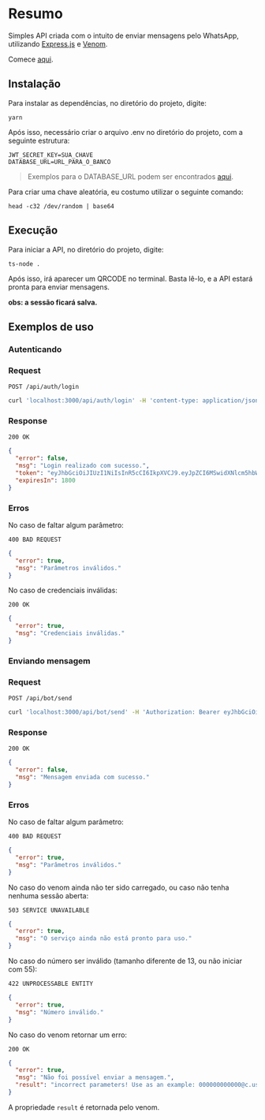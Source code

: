 # Resumo

Simples API criada com o intuito de enviar mensagens pelo WhatsApp, utilizando [Express.js](https://expressjs.com/pt-br/) e [Venom](https://github.com/orkestral/venom).

Comece [aqui](./src/index.ts).

## Instalação

Para instalar as dependências, no diretório do projeto, digite:

    yarn

Após isso, necessário criar o arquivo .env no diretório do projeto, com a seguinte estrutura:

    JWT_SECRET_KEY=SUA_CHAVE
    DATABASE_URL=URL_PARA_O_BANCO

> Exemplos para o DATABASE_URL podem ser encontrados [aqui](https://pris.ly/d/connection-strings).

Para criar uma chave aleatória, eu costumo utilizar o seguinte comando:

    head -c32 /dev/random | base64

## Execução

Para iniciar a API, no diretório do projeto, digite:

    ts-node .

Após isso, irá aparecer um QRCODE no terminal. Basta lê-lo, e a API estará pronta para enviar mensagens.

**obs: a sessão ficará salva.**

## Exemplos de uso

### Autenticando

### Request

`POST /api/auth/login`

```bash
curl 'localhost:3000/api/auth/login' -H 'content-type: application/json' -d '{"username": "user", "password": "mypassword"}'
```

### Response

`200 OK`

```json
{
  "error": false,
  "msg": "Login realizado com sucesso.",
  "token": "eyJhbGciOiJIUzI1NiIsInR5cCI6IkpXVCJ9.eyJpZCI6MSwidXNlcm5hbWUiOiJhZG1pbiIsImlhdCI6MTY0ODk3MDM5OCwiZXhwIjoxNjUxNTYyMzk4fQ.1u5PI7usj8gLLq2UYH7JedaGnC-4aZEYMsOXuGb-jcU",
  "expiresIn": 1800
}
```

### Erros

No caso de faltar algum parâmetro:

`400 BAD REQUEST`

```json
{
  "error": true,
  "msg": "Parâmetros inválidos."
}
```

No caso de credenciais inválidas:

`200 OK`

```json
{
  "error": true,
  "msg": "Credenciais inválidas."
}
```

### Enviando mensagem

### Request

`POST /api/bot/send`

```bash
curl 'localhost:3000/api/bot/send' -H 'Authorization: Bearer eyJhbGciOiJIUzI1NiI...' -H 'content-type: application/json' -d '{"to": "5511988766767", "content": "oi"}'
```

### Response

`200 OK`

```json
{
  "error": false,
  "msg": "Mensagem enviada com sucesso."
}
```

### Erros

No caso de faltar algum parâmetro:

`400 BAD REQUEST`

```json
{
  "error": true,
  "msg": "Parâmetros inválidos."
}
```

No caso do venom ainda não ter sido carregado, ou caso não tenha nenhuma sessão aberta:

`503 SERVICE UNAVAILABLE`

```json
{
  "error": true,
  "msg": "O serviço ainda não está pronto para uso."
}
```

No caso do número ser inválido (tamanho diferente de 13, ou não iniciar com 55):

`422 UNPROCESSABLE ENTITY`

```json
{
  "error": true,
  "msg": "Número inválido."
}
```

No caso do venom retornar um erro:

`200 OK`

```json
{
  "error": true,
  "msg": "Não foi possível enviar a mensagem.",
  "result": "incorrect parameters! Use as an example: 000000000000@c.us"
}
```

A propriedade `result` é retornada pelo venom.
